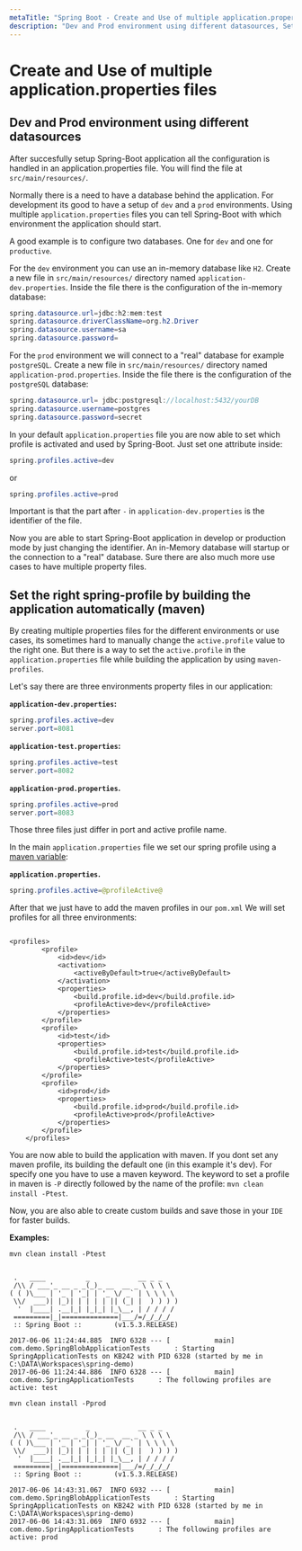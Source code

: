 ```yaml
---
metaTitle: "Spring Boot - Create and Use of multiple application.properties files"
description: "Dev and Prod environment using different datasources, Set the right spring-profile by building the application automatically (maven)"
---
```


# Create and Use of multiple application.properties files



## Dev and Prod environment using different datasources


After succesfully setup Spring-Boot application all the configuration is handled in an application.properties file. You will find the file at `src/main/resources/`.

Normally there is a need to have a database behind the application. For development its good to have a setup of `dev` and a `prod` environments. Using multiple `application.properties` files you can tell Spring-Boot with which environment the application should start.

A good example is to configure two databases. One for `dev` and one for `productive`.

For the `dev` environment you can use an in-memory database like `H2`.
Create a new file in `src/main/resources/` directory named `application-dev.properties`. Inside the file there is the configuration of the in-memory database:

```java
spring.datasource.url=jdbc:h2:mem:test
spring.datasource.driverClassName=org.h2.Driver
spring.datasource.username=sa
spring.datasource.password=

```

For the `prod` environment we will connect to a "real" database for example `postgreSQL`.
Create a new file in `src/main/resources/` directory named `application-prod.properties`. Inside the file there is the configuration of the `postgreSQL` database:

```java
spring.datasource.url= jdbc:postgresql://localhost:5432/yourDB
spring.datasource.username=postgres
spring.datasource.password=secret

```

In your default `application.properties` file you are now able to set which profile is activated and used by Spring-Boot. Just set one attribute inside:

```java
spring.profiles.active=dev

```

or

```java
spring.profiles.active=prod

```

Important is that the part after `-` in `application-dev.properties` is the identifier of the file.

Now you are able to start Spring-Boot application in develop or production mode by just changing the identifier. An in-Memory database will startup or the connection to a "real" database. Sure there are also much more use cases to have multiple property files.



## Set the right spring-profile by building the application automatically (maven)


By creating multiple properties files for the different environments or use cases, its sometimes hard to manually change the `active.profile` value to the right one. But there is a way to set the `active.profile` in the `application.properties` file while building the application by using `maven-profiles`.

Let's say there are three environments property files in our application:

**`application-dev.properties`:**

```java
spring.profiles.active=dev
server.port=8081

```

**`application-test.properties`:**

```java
spring.profiles.active=test
server.port=8082

```

**`application-prod.properties`.**

```java
spring.profiles.active=prod
server.port=8083

```

Those three files just differ in port and active profile name.

In the main `application.properties` file we set our spring profile using a [maven variable](https://docs.spring.io/spring-boot/docs/current/reference/html/howto-properties-and-configuration.html#howto-automatic-expansion-maven):

**`application.properties`.**

```java
spring.profiles.active=@profileActive@

```

After that we just have to add the maven profiles in our `pom.xml` We will set profiles for all three environments:

```

<profiles>
        <profile>
            <id>dev</id>
            <activation>
                <activeByDefault>true</activeByDefault>
            </activation>
            <properties>
                <build.profile.id>dev</build.profile.id>
                <profileActive>dev</profileActive>
            </properties>
        </profile>
        <profile>
            <id>test</id>
            <properties>
                <build.profile.id>test</build.profile.id>
                <profileActive>test</profileActive>
            </properties>
        </profile>
        <profile>
            <id>prod</id>
            <properties>
                <build.profile.id>prod</build.profile.id>
                <profileActive>prod</profileActive>
            </properties>
        </profile>
    </profiles>

```

You are now able to build the application with maven. If you dont set any maven profile, its building the default one (in this example it's dev). For specify one you have to use a maven keyword. The keyword to set a profile in maven is `-P` directly followed by the name of the profile: `mvn clean install -Ptest`.

Now, you are also able to create custom builds and save those in your `IDE` for faster builds.

**Examples:**

`mvn clean install -Ptest`

```

 .   ____          _            __ _ _
 /\\ / ___'_ __ _ _(_)_ __  __ _ \ \ \ \
( ( )\___ | '_ | '_| | '_ \/ _` | \ \ \ \
 \\/  ___)| |_)| | | | | || (_| |  ) ) ) )
  '  |____| .__|_| |_|_| |_\__, | / / / /
 =========|_|==============|___/=/_/_/_/
 :: Spring Boot ::        (v1.5.3.RELEASE)

2017-06-06 11:24:44.885  INFO 6328 --- [           main] com.demo.SpringBlobApplicationTests      : Starting SpringApplicationTests on KB242 with PID 6328 (started by me in C:\DATA\Workspaces\spring-demo)
2017-06-06 11:24:44.886  INFO 6328 --- [           main] com.demo.SpringApplicationTests      : The following profiles are active: test

```

`mvn clean install -Pprod`

```

 .   ____          _            __ _ _
 /\\ / ___'_ __ _ _(_)_ __  __ _ \ \ \ \
( ( )\___ | '_ | '_| | '_ \/ _` | \ \ \ \
 \\/  ___)| |_)| | | | | || (_| |  ) ) ) )
  '  |____| .__|_| |_|_| |_\__, | / / / /
 =========|_|==============|___/=/_/_/_/
 :: Spring Boot ::        (v1.5.3.RELEASE)

2017-06-06 14:43:31.067  INFO 6932 --- [           main] com.demo.SpringBlobApplicationTests      : Starting SpringApplicationTests on KB242 with PID 6328 (started by me in C:\DATA\Workspaces\spring-demo)
2017-06-06 14:43:31.069  INFO 6932 --- [           main] com.demo.SpringApplicationTests      : The following profiles are active: prod

```

